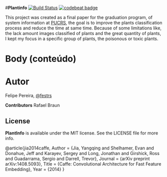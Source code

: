 #**Plantinfo** [![Build Status](https://travis-ci.com/festrs/Plantinfo.svg?token=HBc3a74yzkqf9RHYxXqF&branch=master)](https://travis-ci.com/festrs/Plantinfo) [![codebeat badge](https://codebeat.co/badges/f4239007-937f-44b7-942f-4e5eaf8c8619)](https://codebeat.co/projects/github-com-festrs-plantinfo)

This project was created as a final paper for the graduation program, of system information at [PUCRS](http://www.pucrs.br/), the goal is to improve the plants classification process and reduce the time at same time. Because of some limitations like, the lack amount images classified of plants and the great quantity of plants, I kept my focus in a specific group of plants, the poisonous or toxic plants.

# Body (conteúdo)


# Autor

Felipe Pereira, [@festrs](festrs.github.io)

**Contributors** Rafael Braun

## License

**PlantInfo** is available under the MIT license. See the LICENSE file for more info.

@article{jia2014caffe,
  Author = {Jia, Yangqing and Shelhamer, Evan and Donahue, Jeff and Karayev, Sergey and Long, Jonathan and Girshick, Ross and Guadarrama, Sergio and Darrell, Trevor},
  Journal = {arXiv preprint arXiv:1408.5093},
  Title = {Caffe: Convolutional Architecture for Fast Feature Embedding},
  Year = {2014}
}